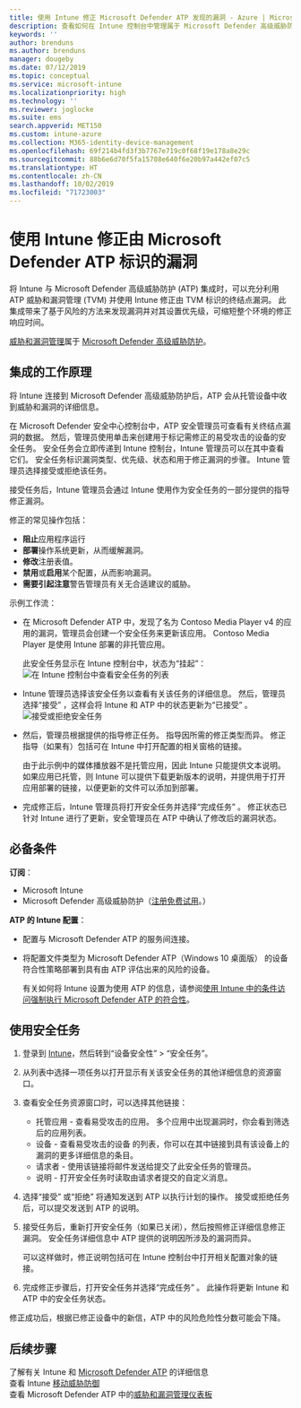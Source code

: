 ```yaml
---
title: 使用 Intune 修正 Microsoft Defender ATP 发现的漏洞 - Azure | Microsoft Docs
description: 查看如何在 Intune 控制台中管理属于 Microsoft Defender 高级威胁防护 (ATP) 的威胁和漏洞管理中的安全任务。
keywords: ''
author: brenduns
ms.author: brenduns
manager: dougeby
ms.date: 07/12/2019
ms.topic: conceptual
ms.service: microsoft-intune
ms.localizationpriority: high
ms.technology: ''
ms.reviewer: joglocke
ms.suite: ems
search.appverid: MET150
ms.custom: intune-azure
ms.collection: M365-identity-device-management
ms.openlocfilehash: 69f214b4fd3f3b7767e719c0f68f19e178a8e29c
ms.sourcegitcommit: 88b6e6d70f5fa15708e640f6e20b97a442ef07c5
ms.translationtype: HT
ms.contentlocale: zh-CN
ms.lasthandoff: 10/02/2019
ms.locfileid: "71723003"
---
```

# <a name="use-intune-to-remediate-vulnerabilities-identified-by-microsoft-defender-atp"></a>使用 Intune 修正由 Microsoft Defender ATP 标识的漏洞  

将 Intune 与 Microsoft Defender 高级威胁防护 (ATP) 集成时，可以充分利用 ATP 威胁和漏洞管理 (TVM) 并使用 Intune 修正由 TVM 标识的终结点漏洞。 此集成带来了基于风险的方法来发现漏洞并对其设置优先级，可缩短整个环境的修正响应时间。  

[威胁和漏洞管理](https://docs.microsoft.com/windows/security/threat-protection/windows-defender-atp/next-gen-threat-and-vuln-mgt)属于 [Microsoft Defender 高级威胁防护](https://docs.microsoft.com/windows/security/threat-protection/windows-defender-atp/windows-defender-advanced-threat-protection)。  

## <a name="how-integration-works"></a>集成的工作原理  

将 Intune 连接到 Microsoft Defender 高级威胁防护后，ATP 会从托管设备中收到威胁和漏洞的详细信息。  

在 Microsoft Defender 安全中心控制台中，ATP 安全管理员可查看有关终结点漏洞的数据。 然后，管理员使用单击来创建用于标记需修正的易受攻击的设备的安全任务。 安全任务会立即传递到 Intune 控制台，Intune 管理员可以在其中查看它们。 安全任务标识漏洞类型、优先级、状态和用于修正漏洞的步骤。 Intune 管理员选择接受或拒绝该任务。  

接受任务后，Intune 管理员会通过 Intune 使用作为安全任务的一部分提供的指导修正漏洞。  

修正的常见操作包括：  

- **阻止**应用程序运行  
- **部署**操作系统更新，从而缓解漏洞。  
- **修改**注册表值。  
- **禁用**或**启用**某个配置，从而影响漏洞。  
- **需要引起注意**警告管理员有关无合适建议的威胁。  

示例工作流：

- 在 Microsoft Defender ATP 中，发现了名为 Contoso Media Player v4 的应用的漏洞，管理员会创建一个安全任务来更新该应用。 Contoso Media Player 是使用 Intune 部署的非托管应用。  

  此安全任务显示在 Intune 控制台中，状态为“挂起”：  
  ![在 Intune 控制台中查看安全任务的列表](./media/atp-manage-vulnerabilities/temp-security-tasks.png)
 
- Intune 管理员选择该安全任务以查看有关该任务的详细信息。  然后，管理员选择“接受”  ，这样会将 Intune 和 ATP 中的状态更新为“已接受”  。  
  ![接受或拒绝安全任务](./media/atp-manage-vulnerabilities/temp-accept-task.png) 
 
- 然后，管理员根据提供的指导修正任务。  指导因所需的修正类型而异。 修正指导（如果有）包括可在 Intune 中打开配置的相关窗格的链接。 

  由于此示例中的媒体播放器不是托管应用，因此 Intune 只能提供文本说明。 如果应用已托管，则 Intune 可以提供下载更新版本的说明，并提供用于打开应用部署的链接，以便更新的文件可以添加到部署。 

- 完成修正后，Intune 管理员将打开安全任务并选择“完成任务”  。  修正状态已针对 Intune 进行了更新，安全管理员在 ATP 中确认了修改后的漏洞状态。  

## <a name="prerequisites"></a>必备条件  

**订阅**：  

- Microsoft Intune  
- Microsoft Defender 高级威胁防护（[注册免费试用](https://www.microsoft.com/WindowsForBusiness/windows-atp?ocid=docs-wdatp-main-abovefoldlink)。）  

**ATP 的 Intune 配置**：  

- 配置与 Microsoft Defender ATP 的服务间连接。  
- 将配置文件类型为 Microsoft Defender ATP（Windows 10 桌面版）  的设备符合性策略部署到具有由 ATP 评估出来的风险的设备。

  有关如何将 Intune 设置为使用 ATP 的信息，请参阅[使用 Intune 中的条件访问强制执行 Microsoft Defender ATP 的符合性](advanced-threat-protection.md#enable-microsoft-defender-atp-in-intune)。  

## <a name="work-with-security-tasks"></a>使用安全任务  

1. 登录到 [Intune](https://go.microsoft.com/fwlink/?linkid=2090973)，然后转到“设备安全性”   >   “安全任务”。  
2. 从列表中选择一项任务以打开显示有关该安全任务的其他详细信息的资源窗口。  
3. 查看安全任务资源窗口时，可以选择其他链接：  
   - 托管应用 - 查看易受攻击的应用。 多个应用中出现漏洞时，你会看到筛选后的应用列表。  
   - 设备 - 查看易受攻击的设备  的列表，你可以在其中链接到具有该设备上的漏洞的更多详细信息的条目。  
   - 请求者 - 使用该链接将邮件发送给提交了此安全任务的管理员。  
   - 说明 - 打开安全任务时读取由请求者提交的自定义消息。  
4. 选择“接受”  或“拒绝”  将通知发送到 ATP 以执行计划的操作。 接受或拒绝任务后，可以提交发送到 ATP 的说明。  

5. 接受任务后，重新打开安全任务（如果已关闭），然后按照修正详细信息修正漏洞。  安全任务详细信息中 ATP 提供的说明因所涉及的漏洞而异。  

   可以这样做时，修正说明包括可在 Intune 控制台中打开相关配置对象的链接。  

6. 完成修正步骤后，打开安全任务并选择“完成任务”  。  此操作将更新 Intune 和 ATP 中的安全任务状态。  

修正成功后，根据已修正设备中的新信，ATP 中的风险危险性分数可能会下降。 

## <a name="next-steps"></a>后续步骤
了解有关 Intune 和 [Microsoft Defender ATP](advanced-threat-protection.md) 的详细信息  
查看 Intune [移动威胁防御](mobile-threat-defense.md)  
查看 Microsoft Defender ATP 中的[威胁和漏洞管理仪表板](https://docs.microsoft.com/windows/security/threat-protection/windows-defender-atp/tvm-dashboard-insights)
